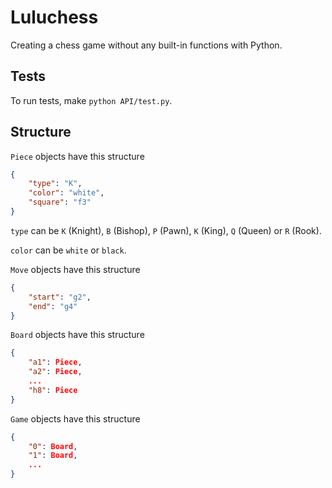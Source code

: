 # Luluchess

Creating a chess game without any built-in functions with Python.

## Tests

To run tests, make `python API/test.py`.

## Structure

`Piece` objects have this structure
```json
{
    "type": "K",
    "color": "white",
    "square": "f3"
}
```
`type` can be `K` (Knight), `B` (Bishop), `P` (Pawn), `K` (King), `Q` (Queen) or `R` (Rook).

`color` can be `white` or `black`.


`Move` objects have this structure
```json
{
    "start": "g2",
    "end": "g4"
}
```

`Board` objects have this structure
```json
{
    "a1": Piece,
    "a2": Piece,
    ...
    "h8": Piece
}
```

`Game` objects have this structure
```json
{
    "0": Board,
    "1": Board,
    ...
}
```

